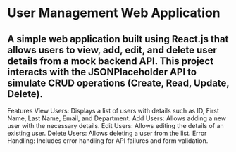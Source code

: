 # User Management Web Application
## A simple web application built using React.js that allows users to view, add, edit, and delete user details from a mock backend API. This project interacts with the JSONPlaceholder API to simulate CRUD operations (Create, Read, Update, Delete).

Features
View Users: Displays a list of users with details such as ID, First Name, Last Name, Email, and Department.
Add Users: Allows adding a new user with the necessary details.
Edit Users: Allows editing the details of an existing user.
Delete Users: Allows deleting a user from the list.
Error Handling: Includes error handling for API failures and form validation.
